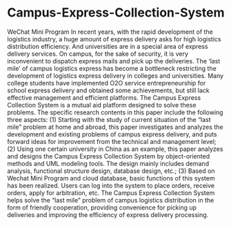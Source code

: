 # Campus-Express-Collection-System
WeChat Mini Program
In recent years, with the rapid development of the logistics industry, a huge amount of express delivery asks for high logistics distribution efficiency. 
And universities are in a special area of express delivery services. 
On campus, for the sake of security, it is very inconvenient to dispatch express mails and pick up the deliveries. 
The ‘last mile’ of campus logistics express has become a bottleneck restricting the development of logistics express delivery in colleges and universities. 
Many college students have implemented O2O service entrepreneurship for school express delivery and obtained some achievements, but still lack effective management and efficient platforms. 
The Campus Express Collection System is a mutual aid platform designed to solve these problems. 
The specific research contents in this paper include the following three aspects: 
(1) Starting with the study of current situation of the “last mile” problem at home and abroad, this paper investigates and analyzes the development and existing problems of campus express delivery, and puts forward ideas for improvement from the technical and management level; 
(2) Using one certain university in China as an example, this paper analyzes and designs the Campus Express Collection System by object-oriented methods and UML modeling tools. The design mainly includes demand analysis, functional structure design, database design, etc.; 
(3) Based on Wechat Mini Program and cloud database, basic functions of this system has been realized. Users can log into the system to place orders, receive orders, apply for arbitration, etc. 
The Campus Express Collection System helps solve the “last mile” problem of campus logistics distribution in the form of friendly cooperation, providing convenience for picking up deliveries and improving the efficiency of express delivery processing.
